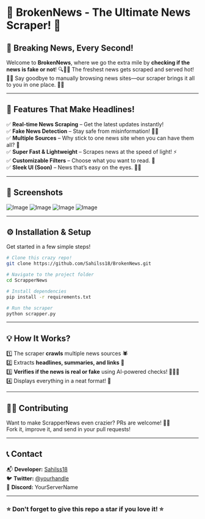 # 📰 BrokenNews - The Ultimate News Scraper! 🚀

## 📢 Breaking News, Every Second!  
Welcome to **BrokenNews**, where we go the extra mile by **checking if the news is fake or not**! 🔍🕵️‍♂️
The freshest news gets scraped and served hot! 🍕🔥 
Say goodbye to manually browsing news sites—our scraper brings it all to you in one place. 🤖💡

---

## 🌟 Features That Make Headlines!
✅ **Real-time News Scraping** – Get the latest updates instantly!  
✅ **Fake News Detection** – Stay safe from misinformation! 🛑📰  
✅ **Multiple Sources** – Why stick to one news site when you can have them all? 📡  
✅ **Super Fast & Lightweight** – Scrapes news at the speed of light! ⚡  
✅ **Customizable Filters** – Choose what you want to read. 🎯  
✅ **Sleek UI (Soon)** – News that’s easy on the eyes. 👀✨  

---

## 📸 Screenshots

![Image](https://github.com/user-attachments/assets/26290d4c-e34f-4596-964b-191b711cefa8)
![Image](https://github.com/user-attachments/assets/c112a540-83a8-4c2e-a59c-d61b7d308a45)
![Image](https://github.com/user-attachments/assets/a2d37ffb-264b-408d-b2b0-0505dceef27c)
![Image](https://github.com/user-attachments/assets/3b8fc04d-96f2-47c1-ba4b-74c7cd188c44) 

---

## ⚙️ Installation & Setup
Get started in a few simple steps!  
```sh
# Clone this crazy repo!
git clone https://github.com/Sahilss18/BrokenNews.git

# Navigate to the project folder
cd ScrapperNews

# Install dependencies
pip install -r requirements.txt

# Run the scraper
python scrapper.py
```
---

## 💡 How It Works?
1️⃣ The scraper **crawls** multiple news sources 🕷️  
2️⃣ Extracts **headlines, summaries, and links** 📜  
3️⃣ **Verifies if the news is real or fake** using AI-powered checks! 🤖✅❌  
4️⃣ Displays everything in a neat format! 🎉  

---

## 👨‍💻 Contributing
Want to make ScrapperNews even crazier? PRs are welcome! 🎩✨  
Fork it, improve it, and send in your pull requests!  

---

## 📞 Contact
📬 **Developer:** [Sahilss18](https://github.com/Sahilss18)  
🐦 **Twitter:** [@yourhandle](https://twitter.com/)  
💬 **Discord:** YourServerName  

---

### ⭐ Don't forget to give this repo a star if you love it! ⭐
